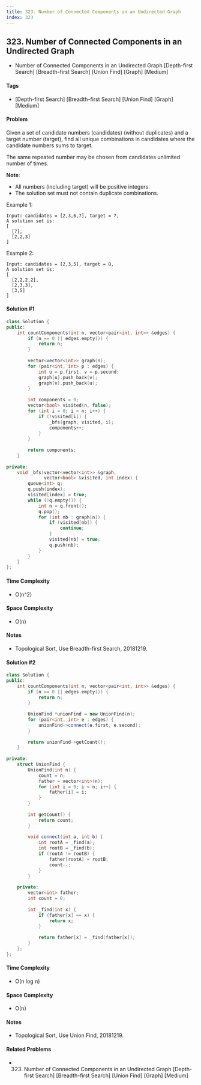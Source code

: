 ```yaml
---
title: 323. Number of Connected Components in an Undirected Graph
index: 323
---
```


## 323. Number of Connected Components in an Undirected Graph
- Number of Connected Components in an Undirected Graph [Depth-first Search] [Breadth-first Search] [Union Find] [Graph] [Medium]

#### Tags
- [Depth-first Search] [Breadth-first Search] [Union Find] [Graph] [Medium]

#### Problem
Given a set of candidate numbers (candidates) (without duplicates) and a target number (target), find all unique combinations in candidates where the candidate numbers sums to target.

The same repeated number may be chosen from candidates unlimited number of times.

**Note**:

- All numbers (including target) will be positive integers.
- The solution set must not contain duplicate combinations.

Example 1:

    Input: candidates = [2,3,6,7], target = 7,
    A solution set is:
    [
      [7],
      [2,2,3]
    ]
    
Example 2:

    Input: candidates = [2,3,5], target = 8,
    A solution set is:
    [
      [2,2,2,2],
      [2,3,3],
      [3,5]
    ]

#### Solution #1
``` C++
class Solution {
public:
    int countComponents(int n, vector<pair<int, int>> &edges) {
        if (n == 0 || edges.empty()) {
            return n;
        }
        
        vector<vector<int>> graph(n);
        for (pair<int, int> p : edges) {
            int u = p.first, v = p.second;
            graph[u].push_back(v);
            graph[v].push_back(u);
        }
        
        int components = 0;
        vector<bool> visited(n, false);
        for (int i = 0; i < n; i++) {
            if (!visited[i]) {
                _bfs(graph, visited, i);
                components++;
            }
        }
        
        return components;
    }
    
private:
    void _bfs(vector<vector<int>> &graph, 
              vector<bool> &visited, int index) {
        queue<int> q;
        q.push(index);
        visited[index] = true;
        while (!q.empty()) {
            int n = q.front();
            q.pop();
            for (int nb : graph[n]) {
                if (visited[nb]) {
                    continue;
                }
                visited[nb] = true;
                q.push(nb);
            }
        }
    }
};
```

#### Time Complexity
- O(n^2)

#### Space Complexity
- O(n)

#### Notes
- Topological Sort, Use Breadth-first Search, 20181219.

#### Solution #2
``` C++
class Solution {
public:
    int countComponents(int n, vector<pair<int, int>> &edges) {
        if (n == 0 || edges.empty()) {
            return n;
        }
        
        UnionFind *unionFind = new UnionFind(n);
        for (pair<int, int> e : edges) {
            unionFind->connect(e.first, e.second);
        }
        
        return unionFind->getCount();
    }
    
private:
    struct UnionFind {
        UnionFind(int n) {
            count = n;
            father = vector<int>(n);
            for (int i = 0; i < n; i++) {
                father[i] = i;
            }
        }
        
        int getCount() {
            return count;
        }
        
        void connect(int a, int b) {
            int rootA = _find(a);
            int rootB = _find(b);
            if (rootA != rootB) {
                father[rootA] = rootB;
                count--;
            }
        }
        
    private:
        vector<int> father;
        int count = 0;
        
        int _find(int x) {
            if (father[x] == x) {
                return x;
            }
            
            return father[x] = _find(father[x]);
        }
    };
};
```

#### Time Complexity
- O(n log n)

#### Space Complexity
- O(n)

#### Notes
- Topological Sort, Use Union Find, 20181219.

#### Related Problems
- 323. Number of Connected Components in an Undirected Graph [Depth-first Search] [Breadth-first Search] [Union Find] [Graph] [Medium]
